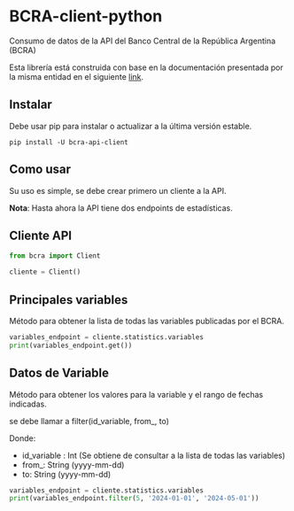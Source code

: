 # BCRA-client-python
Consumo de datos de la API del Banco Central de la República Argentina (BCRA)

Esta librería está construida con base en la documentación presentada por la misma entidad en el siguiente [link](https://www.bcra.gob.ar/BCRAyVos/catalogo-de-APIs-banco-central.asp).

## Instalar

Debe usar pip para instalar o actualizar a la última versión estable.
```
pip install -U bcra-api-client
```

## Como usar
Su uso es simple, se debe crear primero un cliente a la API.

**Nota**: Hasta ahora la API tiene dos endpoints de estadísticas.

## Cliente API
```python
from bcra import Client

cliente = Client()
```

## Principales variables
Método para obtener la lista de todas las variables publicadas por el BCRA.
```python
variables_endpoint = cliente.statistics.variables
print(variables_endpoint.get())
```

## Datos de Variable
Método para obtener los valores para la variable y el rango de fechas indicadas.

se debe llamar a filter(id_variable, from_, to)

Donde: 

- id_variable : Int (Se obtiene de consultar a la lista de todas las variables)
- from_: String (yyyy-mm-dd)
- to: String (yyyy-mm-dd)






```python
variables_endpoint = cliente.statistics.variables
print(variables_endpoint.filter(5, '2024-01-01', '2024-05-01'))
```


